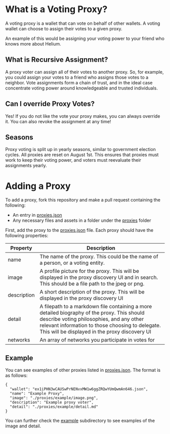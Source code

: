 # What is a Voting Proxy?

A voting proxy is a wallet that can vote on behalf of other wallets. A voting wallet can choose to assign their votes to a given proxy.

An example of this would be assigning your voting power to your friend who knows more about Helium. 

## What is Recursive Assignment?

A proxy voter can assign all of their votes to another proxy. So, for example, you could assign your votes to a friend who assigns those votes to a neighbor. Vote assignments form a chain of trust, and in the ideal case concentrate voting power around knowledgeable and trusted individuals.

## Can I override Proxy Votes?

Yes! If you do not like the vote your proxy makes, you can always override it. You can also revoke the assignment at any time!

## Seasons

Proxy voting is split up in yearly seasons, similar to government election cycles. All proxies are reset on August 1st. This ensures that proxies must work to keep their voting power, and voters must reevaluate their assignments yearly.

# Adding a Proxy

To add a proxy, fork this repository and make a pull request containing the following:

- An entry in [proxies.json](/proxies.json)
- Any necessary files and assets in a folder under the [proxies](/proxies) folder

First, add the proxy to the [proxies.json](/proxies.json) file. Each proxy should have the following properties:

| Property    | Description                                                                                                                                                                                                                                   |
|-------------|-----------------------------------------------------------------------------------------------------------------------------------------------------------------------------------------------------------------------------------------------|
| name        | The name of the proxy. This could be the name of a person, or a voting entity.                                                                                                                                                                |
| image       | A profile picture for the proxy. This will be displayed in the proxy discovery UI and in search. This should be a file path to the jpeg or png.                                                                                               |
| description | A short description of the proxy. This will be displayed in the proxy discovery UI                                                                                                                                                            |
| detail      | A filepath to a markdown file containing a more detailed biography of the proxy. This should describe voting philosophies, and any other relevant information to those choosing to delegate. This will be displayed in the proxy discovery UI |
| networks    | An array of networks you participate in votes for                                                                                                                                                                                             |

## Example

You can see examples of other proxies listed in [proxies.json](/proxies.json). The format is as follows:

```
{
  "wallet": "ex1iPHN3wCAUSwPrNENvxMW1w6ggZRQwYUmQwmAn646.json",
  "name": "Example Proxy",
  "image": "./proxies/example/image.png",
  "description": "Example proxy voter",
  "detail": "./proxies/example/detail.md"
}
```

You can further check the [example](./proxies/example) subdirectory to see examples of the image and detail.
